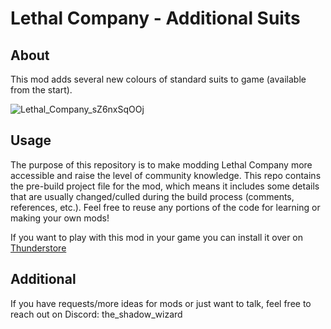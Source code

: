 # Lethal Company - Additional Suits

## About
This mod adds several new colours of standard suits to game (available from the start).

![Lethal_Company_sZ6nxSqOOj](https://github.com/RabidCodeHog/LC-Additional-Suits/assets/9707185/10aa7d2c-db8f-4e15-a80f-a626dcdc9ea0)

## Usage
The purpose of this repository is to make modding Lethal Company more accessible and raise the level of community knowledge. This repo contains the pre-build project file for the mod, which means it includes some details that are usually changed/culled during the build process (comments, references, etc.). Feel free to reuse any portions of the code for learning or making your own mods!

If you want to play with this mod in your game you can install it over on [Thunderstore](https://thunderstore.io/c/lethal-company/p/AlexCodesGames/AdditionalSuits/)

## Additional
If you have requests/more ideas for mods or just want to talk, feel free to reach out on Discord: the_shadow_wizard
